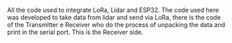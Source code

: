 All the code used to integrate LoRa, Lidar and ESP32.
The code used here was developed to take data from lidar and send via LoRa, 
there is the code of the Transmitter e Receiver who do the process of unpacking the data and print in the serial port.
This is the Receiver side.
